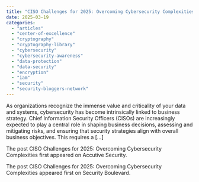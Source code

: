 ```yaml
---
title: "CISO Challenges for 2025: Overcoming Cybersecurity Complexities"
date: 2025-03-19
categories: 
  - "articles"
  - "center-of-excellence"
  - "cryptography"
  - "cryptography-library"
  - "cybersecurity"
  - "cybersecurity-awareness"
  - "data-protection"
  - "data-security"
  - "encryption"
  - "iam"
  - "security"
  - "security-bloggers-network"
---
```


As organizations recognize the immense value and criticality of your data and systems, cybersecurity has become intrinsically linked to business strategy. Chief Information Security Officers (CISOs) are increasingly expected to play a central role in shaping business decisions, assessing and mitigating risks, and ensuring that security strategies align with overall business objectives. This requires a \[…\]

The post CISO Challenges for 2025: Overcoming Cybersecurity Complexities first appeared on Accutive Security.

The post CISO Challenges for 2025: Overcoming Cybersecurity Complexities appeared first on Security Boulevard.
